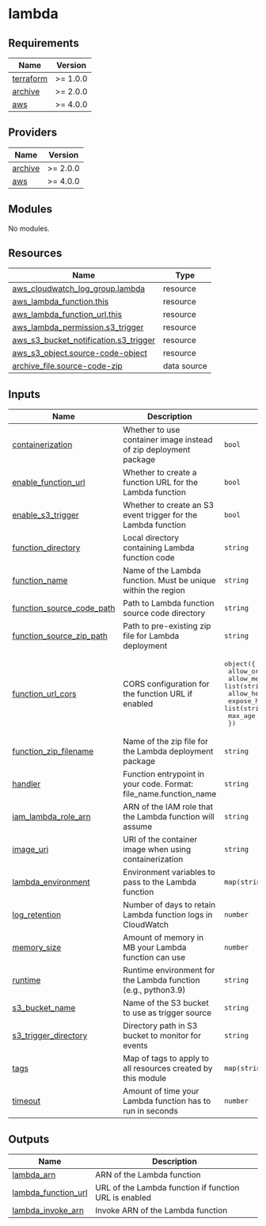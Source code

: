 # lambda

<!-- BEGIN_TF_DOCS -->
## Requirements

| Name | Version |
|------|---------|
| <a name="requirement_terraform"></a> [terraform](#requirement\_terraform) | >= 1.0.0 |
| <a name="requirement_archive"></a> [archive](#requirement\_archive) | >= 2.0.0 |
| <a name="requirement_aws"></a> [aws](#requirement\_aws) | >= 4.0.0 |

## Providers

| Name | Version |
|------|---------|
| <a name="provider_archive"></a> [archive](#provider\_archive) | >= 2.0.0 |
| <a name="provider_aws"></a> [aws](#provider\_aws) | >= 4.0.0 |

## Modules

No modules.

## Resources

| Name | Type |
|------|------|
| [aws_cloudwatch_log_group.lambda](https://registry.terraform.io/providers/hashicorp/aws/latest/docs/resources/cloudwatch_log_group) | resource |
| [aws_lambda_function.this](https://registry.terraform.io/providers/hashicorp/aws/latest/docs/resources/lambda_function) | resource |
| [aws_lambda_function_url.this](https://registry.terraform.io/providers/hashicorp/aws/latest/docs/resources/lambda_function_url) | resource |
| [aws_lambda_permission.s3_trigger](https://registry.terraform.io/providers/hashicorp/aws/latest/docs/resources/lambda_permission) | resource |
| [aws_s3_bucket_notification.s3_trigger](https://registry.terraform.io/providers/hashicorp/aws/latest/docs/resources/s3_bucket_notification) | resource |
| [aws_s3_object.source-code-object](https://registry.terraform.io/providers/hashicorp/aws/latest/docs/resources/s3_object) | resource |
| [archive_file.source-code-zip](https://registry.terraform.io/providers/hashicorp/archive/latest/docs/data-sources/file) | data source |

## Inputs

| Name | Description | Type | Default | Required |
|------|-------------|------|---------|:--------:|
| <a name="input_containerization"></a> [containerization](#input\_containerization) | Whether to use container image instead of zip deployment package | `bool` | `false` | no |
| <a name="input_enable_function_url"></a> [enable\_function\_url](#input\_enable\_function\_url) | Whether to create a function URL for the Lambda function | `bool` | `false` | no |
| <a name="input_enable_s3_trigger"></a> [enable\_s3\_trigger](#input\_enable\_s3\_trigger) | Whether to create an S3 event trigger for the Lambda function | `bool` | `false` | no |
| <a name="input_function_directory"></a> [function\_directory](#input\_function\_directory) | Local directory containing Lambda function code | `string` | `""` | no |
| <a name="input_function_name"></a> [function\_name](#input\_function\_name) | Name of the Lambda function. Must be unique within the region | `string` | n/a | yes |
| <a name="input_function_source_code_path"></a> [function\_source\_code\_path](#input\_function\_source\_code\_path) | Path to Lambda function source code directory | `string` | `""` | no |
| <a name="input_function_source_zip_path"></a> [function\_source\_zip\_path](#input\_function\_source\_zip\_path) | Path to pre-existing zip file for Lambda deployment | `string` | `""` | no |
| <a name="input_function_url_cors"></a> [function\_url\_cors](#input\_function\_url\_cors) | CORS configuration for the function URL if enabled | <pre>object({<br/>    allow_origins  = list(string)<br/>    allow_methods  = list(string)<br/>    allow_headers  = list(string)<br/>    expose_headers = list(string)<br/>    max_age        = number<br/>  })</pre> | `null` | no |
| <a name="input_function_zip_filename"></a> [function\_zip\_filename](#input\_function\_zip\_filename) | Name of the zip file for the Lambda deployment package | `string` | `"lambda.zip"` | no |
| <a name="input_handler"></a> [handler](#input\_handler) | Function entrypoint in your code. Format: file\_name.function\_name | `string` | `"lambda_function.lambda_handler"` | no |
| <a name="input_iam_lambda_role_arn"></a> [iam\_lambda\_role\_arn](#input\_iam\_lambda\_role\_arn) | ARN of the IAM role that the Lambda function will assume | `string` | n/a | yes |
| <a name="input_image_uri"></a> [image\_uri](#input\_image\_uri) | URI of the container image when using containerization | `string` | `null` | no |
| <a name="input_lambda_environment"></a> [lambda\_environment](#input\_lambda\_environment) | Environment variables to pass to the Lambda function | `map(string)` | `{}` | no |
| <a name="input_log_retention"></a> [log\_retention](#input\_log\_retention) | Number of days to retain Lambda function logs in CloudWatch | `number` | `7` | no |
| <a name="input_memory_size"></a> [memory\_size](#input\_memory\_size) | Amount of memory in MB your Lambda function can use | `number` | `128` | no |
| <a name="input_runtime"></a> [runtime](#input\_runtime) | Runtime environment for the Lambda function (e.g., python3.9) | `string` | `"python3.9"` | no |
| <a name="input_s3_bucket_name"></a> [s3\_bucket\_name](#input\_s3\_bucket\_name) | Name of the S3 bucket to use as trigger source | `string` | `""` | no |
| <a name="input_s3_trigger_directory"></a> [s3\_trigger\_directory](#input\_s3\_trigger\_directory) | Directory path in S3 bucket to monitor for events | `string` | `""` | no |
| <a name="input_tags"></a> [tags](#input\_tags) | Map of tags to apply to all resources created by this module | `map(string)` | `{}` | no |
| <a name="input_timeout"></a> [timeout](#input\_timeout) | Amount of time your Lambda function has to run in seconds | `number` | `60` | no |

## Outputs

| Name | Description |
|------|-------------|
| <a name="output_lambda_arn"></a> [lambda\_arn](#output\_lambda\_arn) | ARN of the Lambda function |
| <a name="output_lambda_function_url"></a> [lambda\_function\_url](#output\_lambda\_function\_url) | URL of the Lambda function if function URL is enabled |
| <a name="output_lambda_invoke_arn"></a> [lambda\_invoke\_arn](#output\_lambda\_invoke\_arn) | Invoke ARN of the Lambda function |
<!-- END_TF_DOCS -->
